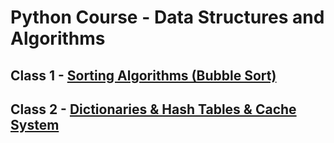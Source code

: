 # Python Course - Data Structures and Algorithms

## Class 1 - [Sorting Algorithms (Bubble Sort)](https://github.com/IMPWNG/Python_Algo_Data_Class/tree/main/Class1_SortingAlgorithms)
## Class 2 - [Dictionaries & Hash Tables & Cache System](https://github.com/IMPWNG/Python_Algo_Data_Class/tree/main/Class2_Dictionaries%20_HashTables)
